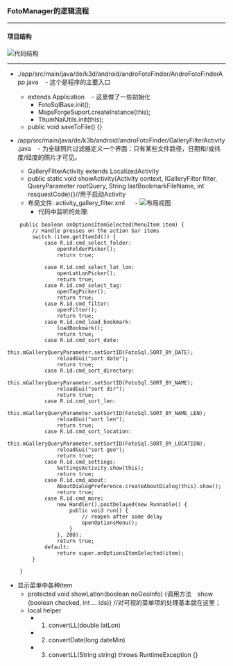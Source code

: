 ### FotoManager的逻辑流程
***
#### 项目结构
![代码结构](https://github.com/openthos/systemui-analysis/blob/master/CYR/icon/FotoManager.png)

***

  - ./app/src/main/java/de/k3d/android/androFotoFinder/AndroFotoFinderApp.java
    - 这个是程序的主要入口
    - extends Application
    - 这里做了一些初始化
      - FotoSqlBase.init();
      - MapsForgeSuport.createInstance(this);
      - ThumNaiUtils.init(this);
    - public void saveToFile() {} 
    
  - /app/src/main/java/de/k3b/android/androFotoFinder/GalleryFilterActivity.java
    - 为全球照片过滤器定义一个界面：只有某些文件路径，日期和/或纬度/经度的照片才可见。
    - GalleryFilterActivity extends LocalizedActivity
    - public static void showActivity(Activity context, IGalleryFilter filter, QueryParameter rootQuery, String lastBookmarkFileName, int resquestCode){}//用于启动Activity
    - 布局文件: activity_gallery_filter.xml
      - ![布局视图](https://github.com/openthos/systemui-analysis/blob/master/CYR/icon/activity_gallery_filter.png)
      - 代码中监听的处理:
```
    public boolean onOptionsItemSelected(MenuItem item) {
        // Handle presses on the action bar items
        switch (item.getItemId()) {
            case R.id.cmd_select_folder:
                openFolderPicker();
                return true;

            case R.id.cmd_select_lat_lon:
                openLatLonPicker();
                return true;
            case R.id.cmd_select_tag:
                openTagPicker();
                return true;
            case R.id.cmd_filter:
                openFilter();
                return true;
            case R.id.cmd_load_bookmark:
                loadBookmark();
                return true;
            case R.id.cmd_sort_date:
                this.mGalleryQueryParameter.setSortID(FotoSql.SORT_BY_DATE);
                reloadGui("sort date");
                return true;
            case R.id.cmd_sort_directory:
                this.mGalleryQueryParameter.setSortID(FotoSql.SORT_BY_NAME);
                reloadGui("sort dir");
                return true;
            case R.id.cmd_sort_len:
                this.mGalleryQueryParameter.setSortID(FotoSql.SORT_BY_NAME_LEN);
                reloadGui("sort len");
                return true;
            case R.id.cmd_sort_location:
                this.mGalleryQueryParameter.setSortID(FotoSql.SORT_BY_LOCATION);
                reloadGui("sort geo");
                return true;
            case R.id.cmd_settings:
                SettingsActivity.show(this);
                return true;
            case R.id.cmd_about:
                AboutDialogPreference.createAboutDialog(this).show();
                return true;
            case R.id.cmd_more:
                new Handler().postDelayed(new Runnable() {
                    public void run() {
                        // reopen after some delay
                        openOptionsMenu();
                    }
                }, 200);
                return true;
            default:
                return super.onOptionsItemSelected(item);
        }

    }
```
  - 显示菜单中各种item
    - protected void showLatlon(boolean noGeoInfo) {调用方法　show (boolean checked, int ... ids)}
    //对可视的菜单项的处理基本就在这里；
    - local helper
      - 1. convertLL(double latLon)
      - 2. convertDate(long dateMin)
      - 3. convertLL(String string) throws RuntimeException {}
    
